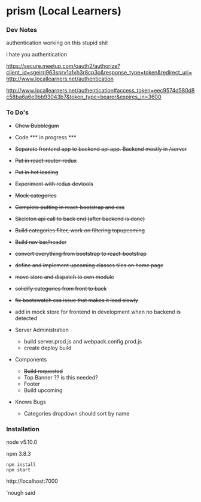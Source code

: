 # prism (Local Learners)

### Dev Notes

authentication
working on this stupid shit

i hate you authentication

https://secure.meetup.com/oauth2/authorize?client_id=sgeirri963sprv1a1vh3r8cp3o&response_type=token&redirect_uri=http://www.locallearners.net/authentication


http://www.locallearners.net/authentication#access_token=eec9574d580d8c58ba6a6e9bb93043b7&token_type=bearer&expires_in=3600


### To Do's

- ~~Chew Bubblegum~~
- Code *** in progress ***
- ~~Separate frontend app to backend api app.  Backend mostly in /server~~
- ~~Put in react-router-redux~~
- ~~Put in hot loading~~
- ~~Experiment with redux devtools~~
- ~~Mock categories~~
- ~~Complete putting in react-bootstrap and css~~
- ~~Skeleton api call to back end (after backend is done)~~
- ~~Build categories filter, work on filtering topupcoming~~
- ~~Build nav bar/header~~
- ~~convert everything from bootstrap to react-bootstrap~~
- ~~define and implement upcoming classes tiles on home page~~
- ~~move store and dispatch to own module~~
- ~~solidify categories from front to back~~
- ~~fix bootswatch css issue that makes it load slowly~~
- add in mock store for frontend in development when no backend is detected

- Server Administration
	- build server.prod.js and webpack.config.prod.js
	- create deploy build

- Components
	- ~~Build requested~~
	- Top Banner ??  is this needed?
	- Footer
	- Build upcoming

- Knows Bugs
	- Categories dropdown should sort by name


### Installation

node v5.10.0

npm 3.8.3

```
npm install
npm start
```

http://localhost:7000

'nough said